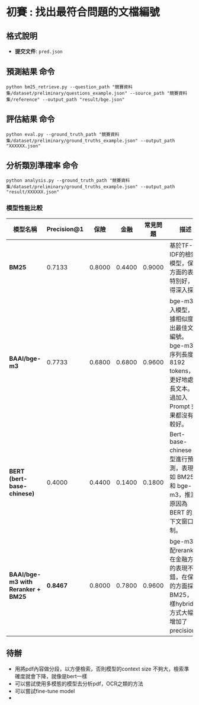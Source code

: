 # 初賽 : 找出最符合問題的文檔編號

## 格式說明

- **提交文件**: `pred.json`


## 預測結果 命令
```shell
python bm25_retrieve.py --question_path "競賽資料集/dataset/preliminary/questions_example.json" --source_path "競賽資料集/reference" --output_path "result/bge.json"
```

## 評估結果 命令
```shell
python eval.py --ground_truth_path "競賽資料集/dataset/preliminary/ground_truths_example.json" --output_path "XXXXXX.json"
```


## 分析類別準確率 命令
```shell
python analysis.py --ground_truth_path "競賽資料集/dataset/preliminary/ground_truths_example.json" --output_path "result/XXXXXX.json"
```

### 模型性能比較

| 模型名稱                     | Precision@1 | 保險      | 金融      | 常見問題  | 描述                                                                                           |
|------------------------------|-------------|-----------|-----------|-----------|------------------------------------------------------------------------------------------------|
| **BM25**                     | 0.7133      | 0.8000    | 0.4400    | 0.9000    | 基於TF-IDF的檢索模型，保險方面的表現特別好，值得深入探討 |
| **BAAI/bge-m3**              | 0.7733      | 0.6800    | 0.6800    | 0.9600    | bge-m3 嵌入模型，根據相似度找出最佳文檔編號。bge-m3 的序列長度為 8192 tokens，能更好地處理長文本。試過加入 Prompt 效果都沒有比較好。                        |
| **BERT (bert-base-chinese)** | 0.4000      | 0.4400    | 0.1400    | 0.1800    | Bert-base-chinese 模型進行預測，表現不如 BM25 和 bge-m3，推測原因為 BERT 的上下文窗口限制。                            |
| **BAAI/bge-m3 with Reranker + BM25** | **0.8467**      | 0.8000    | 0.7800    | 0.9600    | bge-m3搭配reranker在金融方面的表現不錯，在保險的方面採用BM25，這樣hybrid的方式大幅度增加了precision。                            |


## 待辦
- 用將pdf內容做分段，以方便檢索，否則模型的context size 不夠大，檢索準確度就會下降，就像是bert一樣
- 可以嘗試使用多模態的模型去分析pdf，OCR之類的方法
- 可以嘗試fine-tune model
-
